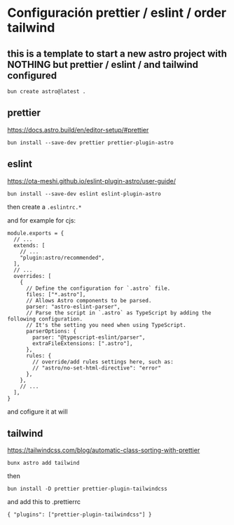 # Configuración prettier / eslint / order tailwind

## this is a template to start a new astro project with NOTHING but prettier / eslint / and tailwind configured

`bun create astro@latest .`

## prettier

https://docs.astro.build/en/editor-setup/#prettier

`bun install --save-dev prettier prettier-plugin-astro`

## eslint

https://ota-meshi.github.io/eslint-plugin-astro/user-guide/

`bun install --save-dev eslint eslint-plugin-astro`

then create a `.eslintrc.*`

and for example for cjs:

```
module.exports = {
  // ...
  extends: [
    // ...
    "plugin:astro/recommended",
  ],
  // ...
  overrides: [
    {
      // Define the configuration for `.astro` file.
      files: ["*.astro"],
      // Allows Astro components to be parsed.
      parser: "astro-eslint-parser",
      // Parse the script in `.astro` as TypeScript by adding the following configuration.
      // It's the setting you need when using TypeScript.
      parserOptions: {
        parser: "@typescript-eslint/parser",
        extraFileExtensions: [".astro"],
      },
      rules: {
        // override/add rules settings here, such as:
        // "astro/no-set-html-directive": "error"
      },
    },
    // ...
  ],
}
```

and cofigure it at will

## tailwind

https://tailwindcss.com/blog/automatic-class-sorting-with-prettier

`bunx astro add tailwind`

then

`bun install -D prettier prettier-plugin-tailwindcss`

and add this to .prettierrc

`{
  "plugins": ["prettier-plugin-tailwindcss"]
}`
